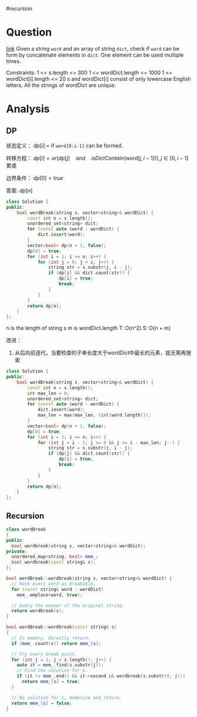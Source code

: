 #recursion 
# Question
[link](https://leetcode-cn.com/problems/word-break/)
Given a string `word` and an array of string `dict`, check if `word` can be form by concatenate elements in `dict`. One element can be used multiple times.

Constraints:
1 <= s.length <= 300
1 <= wordDict.length <= 1000
1 <= wordDict[i].length <= 20
s and wordDict[i] consist of only lowercase English letters.
All the strings of wordDict are unique.

# Analysis
## DP
状态定义：
$dp[i]:=$ if `word[0:i-1]` can be formed.

转移方程：
$dp[i]=or(dp[j] \quad and \quad isDictContain(word[j,i-1])), j\in[0,i-1]$ 累或

边界条件：
$dp[0]=true$

答案:
$dp[n]$
```cpp
class Solution {
public:
    bool wordBreak(string s, vector<string>& wordDict) {
        const int n = s.length();
        unordered_set<string> dict;
        for (const auto &word : wordDict) {
            dict.insert(word);
        }
        vector<bool> dp(n + 1, false);
        dp[0] = true;
        for (int i = 1; i <= n; i++) {
            for (int j = 0; j < i; j++) {
                string str = s.substr(j, i - j);
                if (dp[j] && dict.count(str)) {
                    dp[i] = true;
                    break;
                }
            }
        }
        return dp[n];
    }
};
```

n is the length of string s
m is wordDict.length
T: O(n^2)
S: O(n + m)

改进：
1. 从后向前迭代，当要检查的子串长度大于wordDict中最长的元素，就无需再搜索
```cpp
class Solution {
public:
    bool wordBreak(string s, vector<string>& wordDict) {
        const int n = s.length();
        int max_len = 0;
        unordered_set<string> dict;
        for (const auto &word : wordDict) {
            dict.insert(word);
            max_len = max(max_len, (int)word.length());
        }
        vector<bool> dp(n + 1, false);
        dp[0] = true;
        for (int i = 1; i <= n; i++) {
            for (int j = i - 1; j >= 0 && j >= i - max_len; j--) {
                string str = s.substr(j, i - j);
                if (dp[j] && dict.count(str)) {
                    dp[i] = true;
                    break;
                }
            }
        }
        return dp[n];
    }
};
```

## Recursion
```cpp
class wordBreak
{
public:
  bool wordbreak(string s, vector<string>& wordDict);
private:
  unordered_map<string, bool> mem_;
  bool wordbreak(const string& s);
};

bool wordBreak::wordbreak(string s, vector<string>& wordDict) {
  // Mark evert word as breakable.
  for (const string& word : wordDict)
    mem_.emplace(word, true);

  // Query the answer of the original string.
  return wordbreak(s);
}

bool wordBreak::wordbreak(const string& s)
{
  // In memory, directly return.
  if (mem_.count(s)) return mem_[s];

  // Try every break point.
  for (int j = 1; j < s.length(); j++) {
    auto it = mem_.find(s.substr(j));
    // Find the solution for s.
    if (it != mem_.end() && it->second && wordbreak(s.substr(0, j)))
      return mem_[s] = true;
  }

  // No solution for s, memorize and return.
  return mem_[s] = false;
}
```